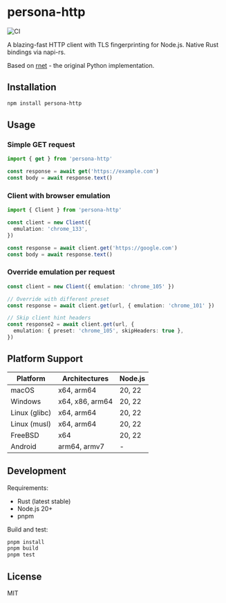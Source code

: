 # persona-http

![CI](https://github.com/cijiugechu/persona-http/workflows/CI/badge.svg)

A blazing-fast HTTP client with TLS fingerprinting for Node.js. Native Rust bindings via napi-rs.

Based on [rnet](https://github.com/0x676e67/rnet) - the original Python implementation.

## Installation

```bash
npm install persona-http
```

## Usage

### Simple GET request

```typescript
import { get } from 'persona-http'

const response = await get('https://example.com')
const body = await response.text()
```

### Client with browser emulation

```typescript
import { Client } from 'persona-http'

const client = new Client({
  emulation: 'chrome_133',
})

const response = await client.get('https://google.com')
const body = await response.text()
```

### Override emulation per request

```typescript
const client = new Client({ emulation: 'chrome_105' })

// Override with different preset
const response = await client.get(url, { emulation: 'chrome_101' })

// Skip client hint headers
const response2 = await client.get(url, {
  emulation: { preset: 'chrome_105', skipHeaders: true },
})
```

## Platform Support

| Platform      | Architectures   | Node.js |
| ------------- | --------------- | ------- |
| macOS         | x64, arm64      | 20, 22  |
| Windows       | x64, x86, arm64 | 20, 22  |
| Linux (glibc) | x64, arm64      | 20, 22  |
| Linux (musl)  | x64, arm64      | 20, 22  |
| FreeBSD       | x64             | 20, 22  |
| Android       | arm64, armv7    | -       |

## Development

Requirements:

- Rust (latest stable)
- Node.js 20+
- pnpm

Build and test:

```bash
pnpm install
pnpm build
pnpm test
```

## License

MIT
